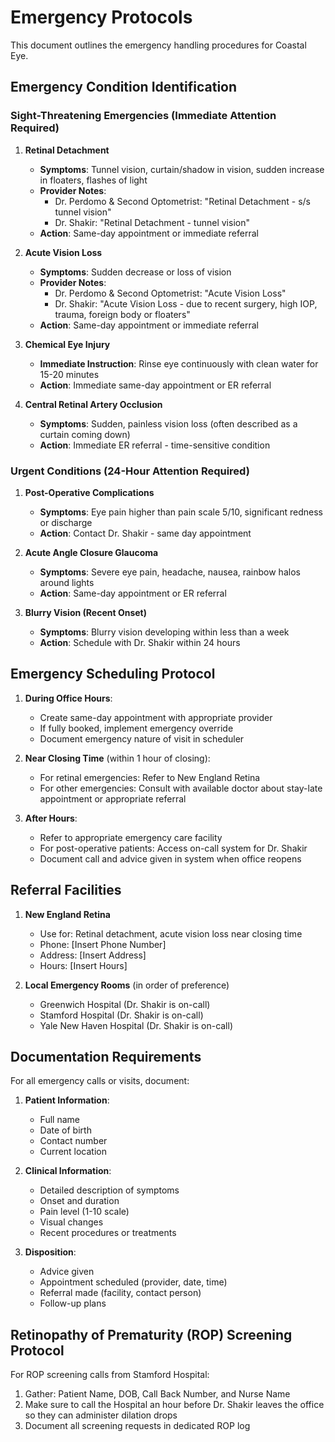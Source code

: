 # Emergency Protocols

This document outlines the emergency handling procedures for Coastal Eye.

## Emergency Condition Identification

### Sight-Threatening Emergencies (Immediate Attention Required)

1. **Retinal Detachment**
   - **Symptoms**: Tunnel vision, curtain/shadow in vision, sudden increase in floaters, flashes of light
   - **Provider Notes**:
     - Dr. Perdomo & Second Optometrist: "Retinal Detachment - s/s tunnel vision"
     - Dr. Shakir: "Retinal Detachment - tunnel vision"
   - **Action**: Same-day appointment or immediate referral

2. **Acute Vision Loss**
   - **Symptoms**: Sudden decrease or loss of vision
   - **Provider Notes**:
     - Dr. Perdomo & Second Optometrist: "Acute Vision Loss"
     - Dr. Shakir: "Acute Vision Loss - due to recent surgery, high IOP, trauma, foreign body or floaters"
   - **Action**: Same-day appointment or immediate referral

3. **Chemical Eye Injury**
   - **Immediate Instruction**: Rinse eye continuously with clean water for 15-20 minutes
   - **Action**: Immediate same-day appointment or ER referral

4. **Central Retinal Artery Occlusion**
   - **Symptoms**: Sudden, painless vision loss (often described as a curtain coming down)
   - **Action**: Immediate ER referral - time-sensitive condition

### Urgent Conditions (24-Hour Attention Required)

1. **Post-Operative Complications**
   - **Symptoms**: Eye pain higher than pain scale 5/10, significant redness or discharge
   - **Action**: Contact Dr. Shakir - same day appointment

2. **Acute Angle Closure Glaucoma**
   - **Symptoms**: Severe eye pain, headache, nausea, rainbow halos around lights
   - **Action**: Same-day appointment or ER referral

3. **Blurry Vision (Recent Onset)**
   - **Symptoms**: Blurry vision developing within less than a week
   - **Action**: Schedule with Dr. Shakir within 24 hours

## Emergency Scheduling Protocol

1. **During Office Hours**:
   - Create same-day appointment with appropriate provider
   - If fully booked, implement emergency override
   - Document emergency nature of visit in scheduler

2. **Near Closing Time** (within 1 hour of closing):
   - For retinal emergencies: Refer to New England Retina
   - For other emergencies: Consult with available doctor about stay-late appointment or appropriate referral

3. **After Hours**:
   - Refer to appropriate emergency care facility
   - For post-operative patients: Access on-call system for Dr. Shakir
   - Document call and advice given in system when office reopens

## Referral Facilities

1. **New England Retina**
   - Use for: Retinal detachment, acute vision loss near closing time
   - Phone: [Insert Phone Number]
   - Address: [Insert Address]
   - Hours: [Insert Hours]

2. **Local Emergency Rooms** (in order of preference)
   - Greenwich Hospital (Dr. Shakir is on-call)
   - Stamford Hospital (Dr. Shakir is on-call)
   - Yale New Haven Hospital (Dr. Shakir is on-call)

## Documentation Requirements

For all emergency calls or visits, document:

1. **Patient Information**:
   - Full name
   - Date of birth
   - Contact number
   - Current location

2. **Clinical Information**:
   - Detailed description of symptoms
   - Onset and duration
   - Pain level (1-10 scale)
   - Visual changes
   - Recent procedures or treatments

3. **Disposition**:
   - Advice given
   - Appointment scheduled (provider, date, time)
   - Referral made (facility, contact person)
   - Follow-up plans

## Retinopathy of Prematurity (ROP) Screening Protocol

For ROP screening calls from Stamford Hospital:

1. Gather: Patient Name, DOB, Call Back Number, and Nurse Name
2. Make sure to call the Hospital an hour before Dr. Shakir leaves the office so they can administer dilation drops
3. Document all screening requests in dedicated ROP log